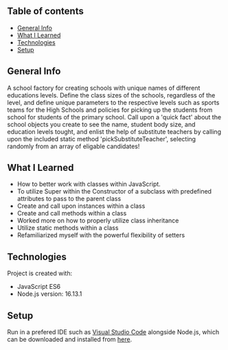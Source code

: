 ## Table of contents
* [General Info](#general-info)
* [What I Learned](#what-I-learned)
* [Technologies](#technologies)
* [Setup](#setup)

## General Info
A school factory for creating schools with unique names of different educations levels. Define the class sizes of the schools, regardless of the level, and define unique parameters to the respective levels such as sports teams for the High Schools and policies for picking up the students from school for students of the primary school. Call upon a 'quick fact' about the school objects you create to see the name, student body size, and education levels tought, and enlist the help of substitute teachers by calling upon the included static method 'pickSubstituteTeacher', selecting randomly from an array of eligable candidates!

## What I Learned
* How to better work with classes within JavaScript.
* To utilize Super within the Constructor of a subclass with predefined attributes to pass to the parent class
* Create and call upon instances within a class
* Create and call methods within a class
* Worked more on how to properly utilize class inheritance
* Utilize static methods within a class
* Refamiliarized myself with the powerful flexibility of setters
	
## Technologies
Project is created with:
* JavaScript ES6
* Node.js version: 16.13.1
	
## Setup
Run in a prefered IDE such as [Visual Studio Code](https://code.visualstudio.com/) alongside Node.js, which can be downloaded and installed from [here](https://nodejs.org/en/).
